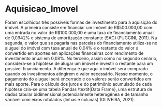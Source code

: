 # Aquisicao_Imovel

Foram escolhidos três possíveis formas de investimento para a aquisição do imóvel. A primeira consiste em financiar um imóvel de R\$500.000,00 com uma entrada no valor de R\$100.000,00 e uma taxa de financiamento anual de  0,0942\% e sistema de amortização constante (SAC) (PUCCINI, 2011). Na segunda, o valor que se pagaria nas parcelas do financiamento utiliza-se no aluguel do imóvel com taxa anual de 0,04\% e o restante do valor é convertido em aportes em aplicações financeiras com rendimento de investimento anual em 0,08\%. No terceiro, assim como no segundo cenário, considera-se a hipótese de alugar um imóvel e investir o restante para um possível financiamento. A diferença é que aqui o imóvel será comprado quando os investimentos atingirem o valor necessário. Nesse momento, o pagamento do aluguel será encerrado e os valores serão convertidos em mais aporte. Para o cálculo dos juros e do patrimônio acumulado de cada hipótese cria-se uma tabela Pandas \textit{Data Frame}, uma estrutura de dados tabular bidimensional potencialmente heterogênea e de tamanho variável com eixos rotulados (linhas e colunas) (OLIVEIRA, 2021).
